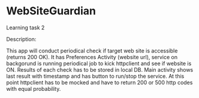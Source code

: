 WebSiteGuardian
===============

Learning task 2

Description:

This app will conduct periodical check if target web site is accessible (returns 200 OK). It has Preferences Activity (website url), service on backgorund is running periodical job to kick httpclient and see if website is ON. Results of each check has to be stored in local DB. Main activity shows last result with timestamp and has button to run/stop the service. At this point httpclient has to be mocked and have to return 200 or 500 http codes with equal probability. 
